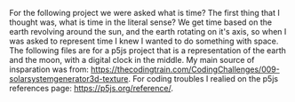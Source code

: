 For the following project we were asked what is time? The first thing that I thought was, what is time in the literal sense?
We get time based on the earth revolving around the sun, and the earth rotating on it's axis, so when I was asked to represent time
I knew I wanted to do something with space. The following files are for a p5js project that is a representation of the earth and the
moon, with a digital clock in the middle. My main source of insparation was from:
https://thecodingtrain.com/CodingChallenges/009-solarsystemgenerator3d-texture. 
For coding troubles I realied on the p5js references page: https://p5js.org/reference/.
